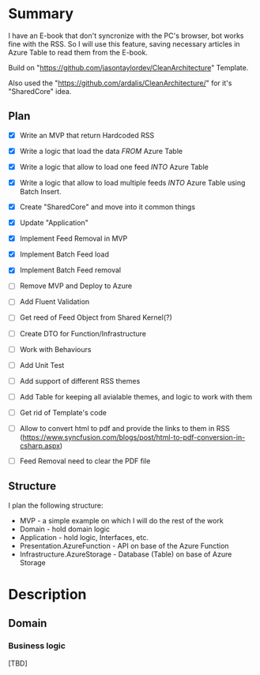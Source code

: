 # Summary

I have an E-book that don't syncronize with the PC's browser, bot works fine with the RSS.
So I will use this feature, saving necessary articles in Azure Table to read them from the E-book.

Build on "https://github.com/jasontaylordev/CleanArchitecture" Template.

Also used the "https://github.com/ardalis/CleanArchitecture/" for it's "SharedCore" idea.

## Plan

- [x] Write an MVP that return Hardcoded RSS
- [x] Write a logic that load the data *FROM* Azure Table
- [x] Write a logic that allow to load one feed *INTO* Azure Table
- [x] Write a logic that allow to load multiple feeds *INTO* Azure Table using Batch Insert.
- [x] Create "SharedCore" and move into it common things
- [x] Update "Application"
- [x] Implement Feed Removal in MVP
- [x] Implement Batch Feed load
- [x] Implement Batch Feed removal
- [ ] Remove MVP and Deploy to Azure
- [ ] Add Fluent Validation
- [ ] Get reed of Feed Object from Shared Kernel(?)
- [ ] Create DTO for Function/Infrastructure
- [ ] Work with Behaviours
- [ ] Add Unit Test
- [ ] Add support of different RSS themes
- [ ] Add Table for keeping all avialable themes, and logic to work with them
- [ ] Get rid of Template's code
- [ ] Allow to convert html to pdf and provide the links to them in RSS (https://www.syncfusion.com/blogs/post/html-to-pdf-conversion-in-csharp.aspx)
- [ ] Feed Removal need to clear the PDF file


## Structure

I plan the following structure:

- MVP - a simple example on which I will do the rest of the work
- Domain - hold domain logic
- Application - hold logic, Interfaces, etc.
- Presentation.AzureFunction - API on base of the Azure Function
- Infrastructure.AzureStorage - Database (Table) on base of Azure Storage

# Description


## Domain

### Business logic




[TBD]